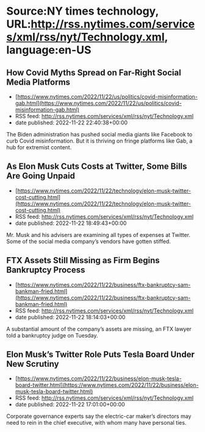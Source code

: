 # Source:NY times technology, URL:http://rss.nytimes.com/services/xml/rss/nyt/Technology.xml, language:en-US

## How Covid Myths Spread on Far-Right Social Media Platforms
 - [https://www.nytimes.com/2022/11/22/us/politics/covid-misinformation-gab.html](https://www.nytimes.com/2022/11/22/us/politics/covid-misinformation-gab.html)
 - RSS feed: http://rss.nytimes.com/services/xml/rss/nyt/Technology.xml
 - date published: 2022-11-22 22:40:38+00:00

The Biden administration has pushed social media giants like Facebook to curb Covid misinformation. But it is thriving on fringe platforms like Gab, a hub for extremist content.

## As Elon Musk Cuts Costs at Twitter, Some Bills Are Going Unpaid
 - [https://www.nytimes.com/2022/11/22/technology/elon-musk-twitter-cost-cutting.html](https://www.nytimes.com/2022/11/22/technology/elon-musk-twitter-cost-cutting.html)
 - RSS feed: http://rss.nytimes.com/services/xml/rss/nyt/Technology.xml
 - date published: 2022-11-22 18:49:43+00:00

Mr. Musk and his advisers are examining all types of expenses at Twitter. Some of the social media company’s vendors have gotten stiffed.

## FTX Assets Still Missing as Firm Begins Bankruptcy Process
 - [https://www.nytimes.com/2022/11/22/business/ftx-bankruptcy-sam-bankman-fried.html](https://www.nytimes.com/2022/11/22/business/ftx-bankruptcy-sam-bankman-fried.html)
 - RSS feed: http://rss.nytimes.com/services/xml/rss/nyt/Technology.xml
 - date published: 2022-11-22 18:14:03+00:00

A substantial amount of the company’s assets are missing, an FTX lawyer told a bankruptcy judge on Tuesday.

## Elon Musk’s Twitter Role Puts Tesla Board Under New Scrutiny
 - [https://www.nytimes.com/2022/11/22/business/elon-musk-tesla-board-twitter.html](https://www.nytimes.com/2022/11/22/business/elon-musk-tesla-board-twitter.html)
 - RSS feed: http://rss.nytimes.com/services/xml/rss/nyt/Technology.xml
 - date published: 2022-11-22 17:01:00+00:00

Corporate governance experts say the electric-car maker’s directors may need to rein in the chief executive, with whom many have personal ties.

